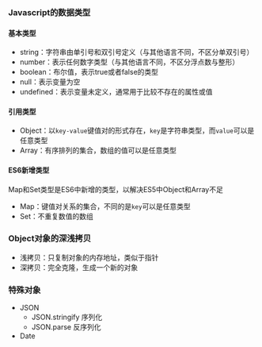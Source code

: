 ### Javascript的数据类型
#### 基本类型
* string：字符串由单引号和双引号定义（与其他语言不同，不区分单双引号）
* number：表示任何数字类型（与其他语言不同，不区分浮点数与整形）
* boolean：布尔值，表示true或者false的类型
* null：表示变量为空
* undefined：表示变量未定义，通常用于比较不存在的属性或值

#### 引用类型
* Object：以`key-value`键值对的形式存在，`key`是字符串类型，而`value`可以是任意类型
* Array：有序排列的集合，数组的值可以是任意类型

#### ES6新增类型
Map和Set类型是ES6中新增的类型，以解决ES5中Object和Array不足
* Map：键值对关系的集合，不同的是`key`可以是任意类型
* Set：不重复数值的数组

### Object对象的深浅拷贝
* 浅拷贝：只复制对象的内存地址，类似于指针
* 深拷贝：完全克隆，生成一个新的对象

### 特殊对象
* JSON
    * JSON.stringify 序列化
    * JSON.parse 反序列化
* Date
